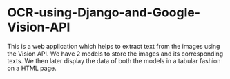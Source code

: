 # OCR-using-Django-and-Google-Vision-API

This is a web application which helps to extract text from the images using the Vision API. We have 2 models to store the images and its corresponding texts. We then later display the data of both the models in a tabular fashion on a HTML page. 
